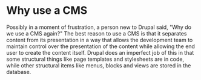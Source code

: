 Why use a CMS
=============

Possibly in a moment of frustration, a person new to Drupal said, "Why do we use a CMS again?" The best reason to use a CMS is that it separates content from its presentation in a way that allows the development team to maintain control over the presentation of the content while allowing the end user to create the content itself. Drupal does an imperfect job of this in that some structural things like page templates and stylesheets are in code, while other structural items like menus, blocks and views are stored in the database. 